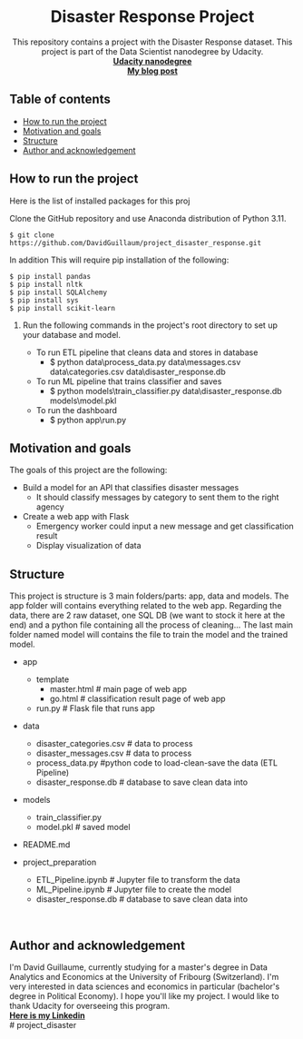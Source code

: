<h1 align="center">Disaster Response Project</h1>

<p align="center">
This repository contains a project with the Disaster Response dataset. This project is part of the Data Scientist nanodegree by Udacity.
<br>
  <a href="https://www.udacity.com/course/data-scientist-nanodegree--nd025?campaign_name=back2skills&coupon=BACK2SKILLS&utm_source=gsem_brand&utm_medium=ads_r&utm_campaign=19167921312_c_individuals&utm_term=143524475679&utm_keyword=data%20science%20udacity_e&gclid=CjwKCAjwrranBhAEEiwAzbhNtU2AhXMTLOAIxbb7dFpKJJ5RpY5AJ2vrr2QDXU5EzU5AiBIidf2R_hoCqrYQAvD_BwE"><strong>Udacity nanodegree</strong></a>
  <br>
  <a href="https://medium.com/@guillaume.david11"><strong>My blog post</strong></a>
  <br>
</p>

## Table of contents

- [How to run the project](#How-to-run-the-project)
- [Motivation and goals](#Motivation-and-goals)
- [Structure](#Structure)
- [Author and acknowledgement](#author-and-acknowledgement)

## How to run the project

Here is the list of installed packages for this proj


Clone the GitHub repository and use Anaconda distribution of Python 3.11.

    $ git clone https://github.com/DavidGuillaum/project_disaster_response.git

In addition This will require pip installation of the following:

    $ pip install pandas
    $ pip install nltk
    $ pip install SQLAlchemy
    $ pip install sys
    $ pip install scikit-learn

1. Run the following commands in the project's root directory to set up your database and model.

    - To run ETL pipeline that cleans data and stores in database
        - $ python data\process_data.py data\messages.csv data\categories.csv data\disaster_response.db
    - To run ML pipeline that trains classifier and saves
        - $ python models\train_classifier.py data\disaster_response.db models\model.pkl
    - To run the dashboard
        - $ python app\run.py   


## Motivation and goals

The goals of this project are the following:
- Build a model for an API that classifies disaster messages
    - It should classify messages by category to sent them to the right agency
- Create a web app with Flask
    - Emergency worker could input a new message and get classification result
    - Display visualization of data

## Structure
This project is structure is 3 main folders/parts: app, data and models. The app folder will contains everything related to the web app. Regarding the data, there are 2 raw dataset, one SQL DB (we want to stock it here at the end) and a python file containing all the process of cleaning... The last main folder named model will contains the file to train the model and the trained model.
- app
    - template
        - master.html  # main page of web app
        - go.html  # classification result page of web app
    - run.py  # Flask file that runs app

- data
    - disaster_categories.csv  # data to process 
    - disaster_messages.csv  # data to process
    - process_data.py   #python code to load-clean-save the data (ETL Pipeline)
    - disaster_response.db   # database to save clean data into

- models
    - train_classifier.py
    - model.pkl  # saved model 

- README.md

- project_preparation
    - ETL_Pipeline.ipynb   # Jupyter file to transform the data
    - ML_Pipeline.ipynb   # Jupyter file to create the model
    - disaster_response.db   # database to save clean data into

<br>


## Author and acknowledgement
I'm David Guillaume, currently studying for a master's degree in Data Analytics and Economics at the University of Fribourg (Switzerland). I'm very interested in data sciences and economics in particular (bachelor's degree in Political Economy). I hope you'll like my project. I would like to thank Udacity for overseeing this program.
<br>
<a href="https://www.linkedin.com/in/david-guillaume-a7bb1b201/"><strong>Here is my Linkedin</strong></a>
<br>#   p r o j e c t _ d i s a s t e r 
 
 